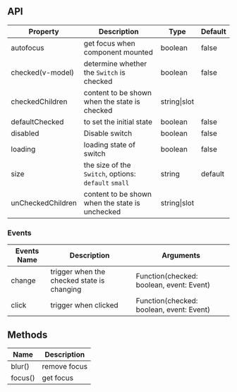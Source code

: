 ## API

| Property | Description | Type | Default |
| --- | --- | --- | --- |
| autofocus | get focus when component mounted | boolean | false |
| checked(v-model) | determine whether the `Switch` is checked | boolean | false |
| checkedChildren | content to be shown when the state is checked | string\|slot |  |
| defaultChecked | to set the initial state | boolean | false |
| disabled | Disable switch | boolean | false |
| loading | loading state of switch | boolean | false |
| size | the size of the `Switch`, options: `default` `small` | string | default |
| unCheckedChildren | content to be shown when the state is unchecked | string\|slot |  |

### Events

| Events Name | Description | Arguments |
| --- | --- | --- |
| change | trigger when the checked state is changing | Function(checked: boolean, event: Event) |  |
| click | trigger when clicked | Function(checked: boolean, event: Event) |  |

## Methods

| Name    | Description  |
| ------- | ------------ |
| blur()  | remove focus |
| focus() | get focus    |
